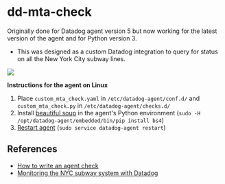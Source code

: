 # dd-mta-check
Originally done for Datadog agent version 5 but now working for the latest version of the agent and for Python version 3.
- This was designed as a custom Datadog integration to query for status on all the New York City subway lines.

![](https://imgix.datadoghq.com/img/blog/monitor-mta-status/mta-service-dash.png)

**Instructions for the agent on Linux**
1. Place `custom_mta_check.yaml` in `/etc/datadog-agent/conf.d/` and `custom_mta_check.py` in `/etc/datadog-agent/checks.d/`
2. Install [beautiful soup](https://www.crummy.com/software/BeautifulSoup/bs4/doc/) in the agent's Python environment (`sudo -H /opt/datadog-agent/embedded/bin/pip install bs4`) 
3. [Restart agent](https://docs.datadoghq.com/agent/guide/agent-commands/?tab=agentv6v7#restart-the-agent) (`sudo service datadog-agent restart`)

## References

- [How to write an agent check](https://docs.datadoghq.com/developers/custom_checks/write_agent_check/)
- [Monitoring the NYC subway system with Datadog](https://www.datadoghq.com/blog/monitor-mta-status/)
